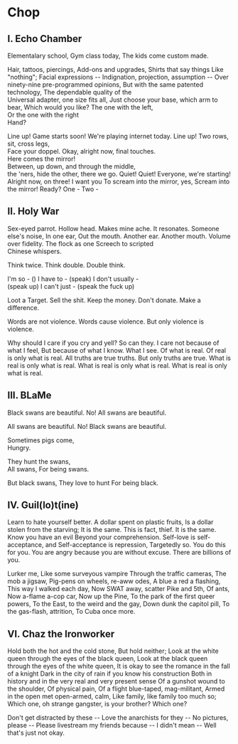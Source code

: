 # Chop

## I. Echo Chamber

Elementalary school, 
Gym class today, 
The kids come custom made. 

Hair, tattoos, piercings, 
Add-ons and upgrades, 
Shirts that say things 
Like "nothing"; 
Facial expressions -- 
Indignation, projection, assumption -- 
Over ninety-nine pre-programmed opinions, 
But with the same patented technology, 
The dependable quality of the  
Universal adapter, one size fits all, 
Just choose your base, which arm to bear, 
Which would you like? 
The one with the left,  
Or the one with the right  
Hand? 

Line up! Game starts soon! 
We're playing internet today. 
Line up! Two rows, sit, cross legs,  
Face your doppel. 
Okay, alright now, final touches.  
Here comes the mirror!  
Between, up down, and through the middle,  
the 'ners, hide the other, there we go. 
Quiet! Quiet! 
Everyone, we're starting! 
Alright now, on three! 
I want you 
To scream into the mirror, yes, 
Scream into the mirror! 
Ready? 
One - 
Two - 

## II. Holy War

Sex-eyed parrot. 
Hollow head. 
Makes mine ache. 
It resonates. 
Someone else's noise, 
In one ear, 
Out the mouth. 
Another ear. 
Another mouth. 
Volume over fidelity. 
The flock as one 
Screech to scripted  
Chinese whispers. 

Think twice. 
Think double. 
Double think. 

I'm so - 
() 
I have to - 
(speak) 
I don't usually -  
(speak up) 
I can't just - 
(speak the fuck up) 

Loot a Target. 
Sell the shit. 
Keep the money. 
Don't donate. 
Make a difference. 

Words are not violence. 
Words cause violence. 
But only violence is violence. 

Why should I care if you cry and yell? 
So can they. 
I care not because of what I feel, 
But because of what I know. 
What I see. 
Of what is real. 
Of real is only what is real. 
All truths are true truths. 
But only truths are true. 
What is real is only what is real. 
What is real is only what is real. 
What is real is only what is real.

## III. BLaMe

Black swans are beautiful. 
No! All swans are beautiful. 

All swans are beautiful. 
No! Black swans are beautiful. 

Sometimes pigs come,  
Hungry. 

They hunt the swans,  
All swans, 
For being swans. 

But black swans, 
They love to hunt 
For being black. 

## IV. Guil(lo)t(ine)

Learn to hate yourself better. 
A dollar spent on plastic fruits, 
Is a dollar stolen from the starving; 
It is the same. 
This is fact, thief. 
It is the same. 
Know you have an evil 
Beyond your comprehension. 
Self-love is self-acceptance, and 
Self-acceptance is repression, 
Targetedly so. 
You do this for you. 
You are angry because you are without excuse. 
There are billions of you. 

Lurker me, 
Like some surveyous vampire 
Through the traffic cameras, 
The mob a jigsaw, 
Pig-pens on wheels, re-aww odes, 
A blue a red a flashing, 
This way I walked each day, 
Now SWAT away, scatter Pike and 5th, 
Of ants, 
Now a-flame a-cop car, 
Now up the Pine, 
To the park of the first queer powers, 
To the East, to the weird and the gay, 
Down dunk the capitol pill, 
To the gas-flash, attrition, 
To Cuba once more. 

## VI. Chaz the Ironworker

Hold both the hot and the cold stone, 
But hold neither; 
Look at the white queen through the eyes of the black queen, 
Look at the black queen through the eyes of the white queen, 
It is okay to see the romance in the fall of a knight 
Dark in the city of rain if you know his construction 
Both in history and in the very real and very present sense 
Of a gunshot wound to the shoulder, 
Of physical pain, 
Of a flight blue-taped, mag-militant, 
Armed in the open met open-armed, calm, 
Like family, like family too much so; 
Which one, oh strange gangster, is your brother? 
Which one? 

Don't get distracted by these -- 
Love the anarchists for they -- 
No pictures, please -- 
Please livestream my friends because -- 
I didn't mean -- 
Well that's just not okay. 
